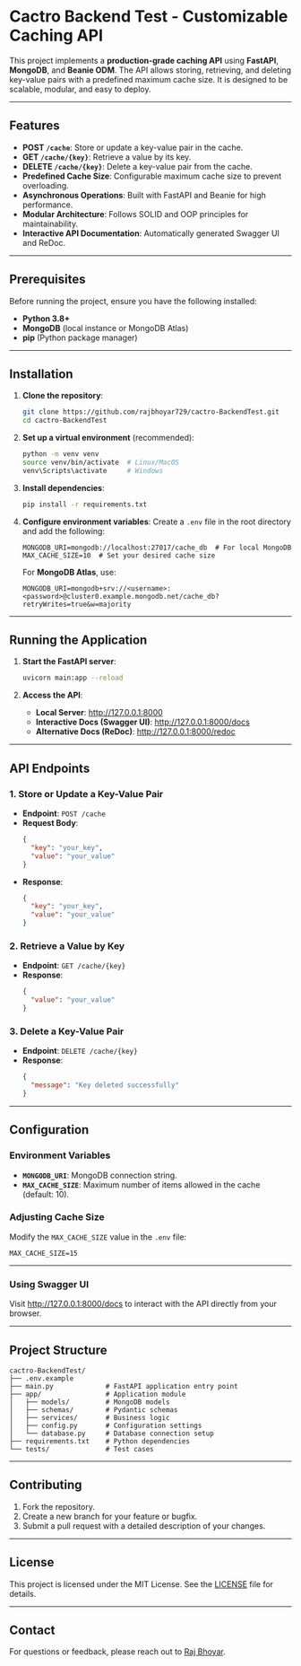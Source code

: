 
# Cactro Backend Test - Customizable Caching API

This project implements a **production-grade caching API** using **FastAPI**, **MongoDB**, and **Beanie ODM**. The API allows storing, retrieving, and deleting key-value pairs with a predefined maximum cache size. It is designed to be scalable, modular, and easy to deploy.

---

## Features

- **POST `/cache`**: Store or update a key-value pair in the cache.
- **GET `/cache/{key}`**: Retrieve a value by its key.
- **DELETE `/cache/{key}`**: Delete a key-value pair from the cache.
- **Predefined Cache Size**: Configurable maximum cache size to prevent overloading.
- **Asynchronous Operations**: Built with FastAPI and Beanie for high performance.
- **Modular Architecture**: Follows SOLID and OOP principles for maintainability.
- **Interactive API Documentation**: Automatically generated Swagger UI and ReDoc.

---

## Prerequisites

Before running the project, ensure you have the following installed:

- **Python 3.8+**
- **MongoDB** (local instance or MongoDB Atlas)
- **pip** (Python package manager)

---

## Installation

1. **Clone the repository**:
   ```bash
   git clone https://github.com/rajbhoyar729/cactro-BackendTest.git
   cd cactro-BackendTest
   ```

2. **Set up a virtual environment** (recommended):
   ```bash
   python -m venv venv
   source venv/bin/activate  # Linux/MacOS
   venv\Scripts\activate     # Windows
   ```

3. **Install dependencies**:
   ```bash
   pip install -r requirements.txt
   ```

4. **Configure environment variables**:
   Create a `.env` file in the root directory and add the following:
   ```env
   MONGODB_URI=mongodb://localhost:27017/cache_db  # For local MongoDB
   MAX_CACHE_SIZE=10  # Set your desired cache size
   ```

   For **MongoDB Atlas**, use:
   ```env
   MONGODB_URI=mongodb+srv://<username>:<password>@cluster0.example.mongodb.net/cache_db?retryWrites=true&w=majority
   ```

---

## Running the Application

1. **Start the FastAPI server**:
   ```bash
   uvicorn main:app --reload
   ```

2. **Access the API**:
   - **Local Server**: http://127.0.0.1:8000
   - **Interactive Docs (Swagger UI)**: http://127.0.0.1:8000/docs
   - **Alternative Docs (ReDoc)**: http://127.0.0.1:8000/redoc

---

## API Endpoints

### 1. **Store or Update a Key-Value Pair**
- **Endpoint**: `POST /cache`
- **Request Body**:
  ```json
  {
    "key": "your_key",
    "value": "your_value"
  }
  ```
- **Response**:
  ```json
  {
    "key": "your_key",
    "value": "your_value"
  }
  ```

### 2. **Retrieve a Value by Key**
- **Endpoint**: `GET /cache/{key}`
- **Response**:
  ```json
  {
    "value": "your_value"
  }
  ```

### 3. **Delete a Key-Value Pair**
- **Endpoint**: `DELETE /cache/{key}`
- **Response**:
  ```json
  {
    "message": "Key deleted successfully"
  }
  ```

---

## Configuration

### Environment Variables
- **`MONGODB_URI`**: MongoDB connection string.
- **`MAX_CACHE_SIZE`**: Maximum number of items allowed in the cache (default: 10).

### Adjusting Cache Size
Modify the `MAX_CACHE_SIZE` value in the `.env` file:
```env
MAX_CACHE_SIZE=15
```

---


### Using Swagger UI
Visit http://127.0.0.1:8000/docs to interact with the API directly from your browser.

---

## Project Structure

```
cactro-BackendTest/
├── .env.example
├── main.py             # FastAPI application entry point
├── app/                # Application module
│   ├── models/         # MongoDB models
│   ├── schemas/        # Pydantic schemas
│   ├── services/       # Business logic
│   ├── config.py       # Configuration settings
│   └── database.py     # Database connection setup
├── requirements.txt    # Python dependencies
└── tests/              # Test cases
```

---

## Contributing

1. Fork the repository.
2. Create a new branch for your feature or bugfix.
3. Submit a pull request with a detailed description of your changes.

---

## License

This project is licensed under the MIT License. See the [LICENSE](LICENSE) file for details.

---

## Contact

For questions or feedback, please reach out to [Raj Bhoyar](mailto:rajbhoyar729@gmail.com).

